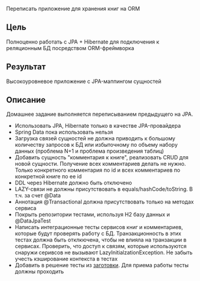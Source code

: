 Переписать приложение для хранения книг на ORM

## Цель

Полноценно работать с JPA + Hibernate для подключения к реляционным БД посредством ORM-фреймворка

## Результат

Высокоуровневое приложение с JPA-маппингом сущностей

## Описание

Домашнее задание выполняется переписыванием предыдущего на JPA.

- Использовать JPA, Hibernate только в качестве JPA-провайдера
- Spring Data пока использовать нельзя
- Загрузка связей сущностей не должна приводить к большому количеству запросов к БД или избыточному по объему набору данных (проблема N+1 и проблема произведения таблиц)
- Добавить сущность "комментария к книге", реализовать CRUD для новой сущности. Получение всех комментариев делать не нужно. Только конкретного комментария по id и всех комментариев по конкретной книге по ее id
- DDL через Hibernate должно быть отключено
- LAZY-связи не должны присутствовать в equals/hashCode/toString. В т.ч. за счет @Data
- Аннотация @Transactional должна присутствовать только на методах сервиса
- Покрыть репозитории тестами, используя H2 базу данных и @DataJpaTest
- Написать интеграционные тесты сервисов книг и комментариев, которые будут проверять работу с БД. Транзакционность в этих тестах должна быть отклкючена, чтобы не влияла на транзакции в сервисах. Проверить, что доступ к связям, которые используются снаружи серивсов не вызывают LazyInitialzationException. Не забыть учесть кэширование контекста в тестах
- Добавить в решение тесты из [заготовки](https://github.com/OtusTeam/Spring/tree/master/templates/hw06-jpa). Для приема работы тесты должны проходить

